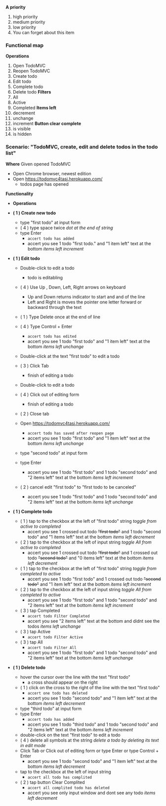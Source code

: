 **A priority**
  1. high priority
  2. medium priority
  3. low priority
  4. You can forget about this item
  
### Functional map ###
**Operations**
  1. Open TodoMVC
  2. Reopen TodoMVC
  3. Create todo
  4. Edit todo
  5. Complete todo
  6. Delete todo
**Filters**
  1. All
  2. Active
  3. Completed
**Items left**
  1. decrement
  2. unchange
  3. increment
**Button clear complete**
  1. is visible
  2. is hidden
  
  
  
  
  
### Scenario: "TodoMVC, create, edit and delete todos in the todo list" ###

**Where** Given opened TodoMVC
* Open Chrome browser, newest edition
* Open https://todomvc4tasj.herokuapp.com/
  - todos page has opened
  
**Functionality**
* **Operations**

 * **( 1 ) Create new todo** 
   * type "first todo" at input form
   * ( 4 ) type space twice  *dot at the end of string*
   * type Enter
       + `accert todo has added`
     - accert you see 1 todo "first todo." and "1 item left" text at the bottom  *items left increment*
 * **( 1 ) Edit todo** 
   * Double-click to edit a todo
     - todo is editabling
   * ( 4 ) Use Up , Down, Left, Right arrows on keyboard 
     - Up and Down returns indicator to start and and of the line
     - Left and Right is moves the pointer one letter forward or backward through the text
   * ( 1 ) Type Delete once at the end of line  
   * ( 4 ) Type Control + Enter 
       + `accert todo has edited`
     - accert you see 1 todo "first todo" and "1 item left" text at the bottom  *items left unchange*
   * Double-click at the text "first todo" to edit a todo
   * ( 3 ) Click Tab 
     - finish of editing a todo
   * Double-click to edit a todo
   * ( 4 ) Click out of editing form 
     - finish of editing a todo

   * ( 2 ) Close tab  
   * Open https://todomvc4tasj.herokuapp.com/
       + `accert todo has saved after reopen page` 
     - accert you see 1 todo "first todo" and "1 item left" text at the bottom *items left unchange*
   * type "second todo" at input form
   * type Enter
     - accert you see 1 todo "first todo" and 1 todo "second todo" and "2 items left" text at the bottom *items left increment*
   * ( 2 ) cancel edit "first todo" to "first todo to be canceled" 
     - accert you see 1 todo "first todo" and 1 todo "second todo" and "2 items left" text at the bottom *items left unchange*
     
* **( 1 ) Complete todo** 
  * ( 1 ) tap to the checkbox at the left of "first todo" string   *toggle from active to completed*
    - accert you see 1 crossed out todo ~~"first todo"~~ and 1 todo "second todo" and "1 items left" text at the bottom *items left decrement*
  * ( 2 ) tap to the checkbox at the left of input string   *toggle All from active to completed*
    - accert you see 1 crossed out todo ~~"first todo"~~ and 1 crossed out todo ~~"second todo"~~ and "0 items left" text at the bottom *items left decrement*
  * ( 1 ) tap to the checkbox at the left of "first todo" string   *toggle from completed to active*
    - accert you see 1 todo "first todo" and 1 crossed out todo ~~"second todo"~~ and "1 item left" text at the bottom *items left increment*
  * ( 2 ) tap to the checkbox at the left of input string   *toggle All from completed to active*
    - accert you see 1 todo "first todo" and 1 todo "second todo" and "2 items left" text at the bottom *items left increment*
  * ( 3 ) tap Completed  
       + `accert todo Filter Completed`
    - accert you see "2 items left" text at the bottom and didnt see the todos *items left unchange*
  * ( 3 ) tap Active 
       + `accert todo Filter Active` 
  * ( 3 ) tap All 
       + `accert todo Filter All`
    - accert you see 1 todo "first todo" and 1 todo "second todo" and "2 items left" text at the bottom *items left unchange*
* **( 1 ) Delete todo** 
  * hover the cursor over the line with the text "first todo"
    - a cross should appear on the right
  * ( 1 ) click on the cross to the right of the line with the text "first todo" 
       + `accert one todo has deleted` 
    - accert you see 1 todo "second todo" and "1 item left" text at the bottom *items left decrement*
  * type "third todo" at input form
  * type Enter
       + `accert todo has added`
     - accert you see 1 todo "third todo" and 1 todo "second todo" and "2 items left" text at the bottom *items left increment*
  * double-click on the text "first todo" to edit a todo
  * ( 4 ) delete all symbols at the string *delete a todo by deleting its text in edit mode* 
  * Click Tab or Click out of editing form or type Enter or type Control + Enter 
    - accert you see 1 todo "second todo" and "1 item left" text at the bottom *items left decrement*
  * tap to the checkbox at the left of input string
      + `accert all todo has complited`  
  * ( 2 ) tap button Clear Complited 
      + `accert all complited todo has deleted`
    - accert you see only input window and dont see any todo *items left decrement*
  

